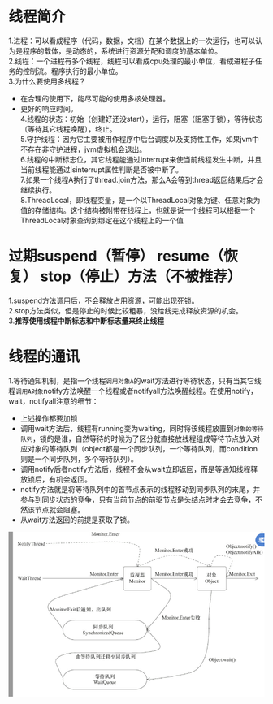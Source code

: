 # 线程简介
1.进程：可以看成程序（代码，数据，文档）在某个数据上的一次运行，也可以认为是程序的载体，是动态的，系统进行资源分配和调度的基本单位。  
2.线程：一个进程有多个线程，线程可以看成cpu处理的最小单位，看成进程子任务的控制流。程序执行的最小单位。  
3.为什么要使用多线程？
- 在合理的使用下，能尽可能的使用多核处理器。
- 更好的响应时间。  
4.线程的状态：初始（创建好还没start），运行，阻塞（阻塞于锁），等待状态（等待其它线程唤醒），终止。  
5.守护线程：因为它主要被用作程序中后台调度以及支持性工作，如果jvm中不存在非守护进程，jvm虚拟机会退出。   
6.线程的中断标志位，其它线程能通过interrupt来使当前线程发生中断，并且当前线程能通过isinterrupt属性判断是否被中断了。  
7.如果一个线程A执行了thread.join方法，那么A会等到thread返回结果后才会继续执行。  
8.ThreadLocal，即线程变量，是一个以ThreadLocal对象为键、任意对象为值的存储结构。这个结构被附带在线程上，也就是说一个线程可以根据一个ThreadLocal对象查询到绑定在这个线程上的一个值

# 过期suspend（暂停） resume（恢复） stop（停止）方法（不被推荐）  
1.suspend方法调用后，不会释放占用资源，可能出现死锁。  
2.stop方法类似，但是停止的时候比较粗暴，没给线完成释放资源的机会。  
3.**推荐使用线程中断标志和中断标志量来终止线程**  

# 线程的通讯  
1.等待通知机制，是指一个线程`调用对象A`的wait方法进行等待状态，只有当其它线程`调用A对象`notify方法唤醒一个线程或者notifyall方法唤醒线程。在使用notify，wait，notifyall注意的细节：
- 上述操作都要加锁
- 调用wait方法后，线程有running变为waiting，同时将该线程放置到`对象的等待队列`，锁的是谁，自然等待的时候为了区分就直接放线程组成等待节点放入对应对象的等待队列（object都是一个同步队列，一个等待队列，而condition则是一个同步队列，多个等待队列）。
- 调用notify后者notify方法后，线程不会从wait立即返回，而是等通知线程释放锁后，有机会返回。
- notify方法就是将等待队列中的首节点表示的线程移动到同步队列的末尾，并参与到同步状态的竞争，只有当前节点的前驱节点是头结点时才会去竞争，不然该节点就会阻塞。
- 从wait方法返回的前提是获取了锁。  

![notify工作流程](https://github.com/781303842/Mainstudy/blob/master/ALLIMG/notify%E5%B7%A5%E4%BD%9C%E6%B5%81%E7%A8%8B.png)  





